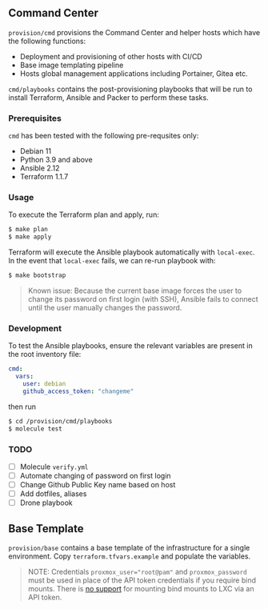 ## Command Center

`provision/cmd` provisions the Command Center and helper hosts which have the
following functions:
- Deployment and provisioning of other hosts with CI/CD
- Base image templating pipeline
- Hosts global management applications including Portainer, Gitea etc.

`cmd/playbooks` contains the post-provisioning playbooks that will be run
to install Terraform, Ansible and Packer to perform these tasks.

### Prerequisites
`cmd` has been tested with the following pre-requsites only:
- Debian 11
- Python 3.9 and above
- Ansible 2.12
- Terraform 1.1.7

### Usage
To execute the Terraform plan and apply, run:

```bash
$ make plan
$ make apply
```

Terraform will execute the Ansible playbook automatically with `local-exec`. In
the event that `local-exec` fails, we can re-run playbook with:

```bash
$ make bootstrap
```

>Known issue: Because the current base image forces the user to change its
>password on first login (with SSH), Ansible fails to connect until the user
>manually changes the password.

### Development
To test the Ansible playbooks, ensure the relevant variables are present in the
root inventory file:

```yaml
cmd:
  vars:
	user: debian
	github_access_token: "changeme"
```

then run

```bash
$ cd /provision/cmd/playbooks
$ molecule test
```

### TODO
- [ ] Molecule `verify.yml`
- [ ] Automate changing of password on first login
- [ ] Change Github Public Key name based on host
- [ ] Add dotfiles, aliases
- [ ] Drone playbook

## Base Template

`provision/base` contains a base template of the infrastructure for a single
environment. Copy `terraform.tfvars.example` and populate the variables.

>NOTE: Credentials `proxmox_user="root@pam"` and `proxmox_password` must be used
>in place of the API token credentials if you require bind mounts. There is [no
>support](https://bugzilla.proxmox.com/show_bug.cgi?id=2582) for mounting bind
>mounts to LXC via an API token.
